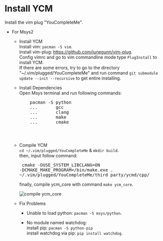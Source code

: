 # Install YCM
Install the vim plug "YouCompleteMe".
*   For Msys2
    *   Install YCM  
            Install vim:
               ```pacman -S vim```.  
            Install vim-plug:
               https://github.com/junegunn/vim-plug.   
            Config vimrc and go to vim commandline mode type ```PlugInstall``` to install YCM.  
            If there are some errors, try to go to the directory "~/.vim/plugged/YouCompleteMe" and run command
            ```git submodule update --init --recursive``` to get entire installing.  
            
    *   Install Dependencies  
        Open Msys terminal and run following commands: 
        <pre>
            pacman -S python
            ...       gcc
            ...       clang
            ...       make
            ...       cmake
        <pre>
            
    *   Compile YCM  
            ```cd ~/.vim/plugged/YouCompleteMe``` & ```mkdir build```.  
            then, input follow command:
            <pre>
               cmake -DUSE_SYSTEM_LIBCLANG=ON -DCMAKE_MAKE_PROGRAM=/bin/make.exe . ~/.vim/plugged/YouCompleteMe/third_party/ycmd/cpp/
            </pre>
            finally, compile ycm_core with command ```make ycm_core```.
            
        ![compile ycm_core](https://github.com/Jokia/install_YCM/blob/main/raw/msys2_1_0.png)
            
    *   Fix Problems  
        *    Unable to load python: ```pacman -S msys/python```.
        
        *    No module named watchdog:  
            install pip: ```pacman -S python-pip```  
            install watchdog via pip: ```pip install watchdog```.  
